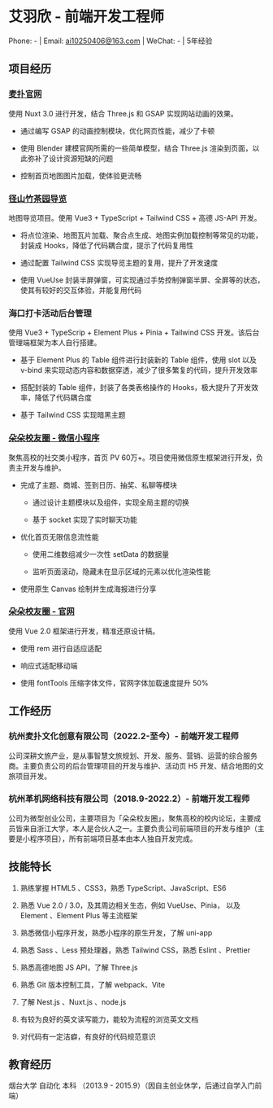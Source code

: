 # 艾羽欣 - 前端开发工程师

Phone: - | Email: ai10250406@163.com | WeChat: - | 5年经验

## 项目经历

### [麦扑官网](https://mpgw.worldmaipu.com)

使用 Nuxt 3.0 进行开发，结合 Three.js 和 GSAP 实现网站动画的效果。

* 通过编写 GSAP 的动画控制模块，优化网页性能，减少了卡顿
   
* 使用 Blender 建模官网所需的一些简单模型，结合 Three.js 渲染到页面，以此弥补了设计资源短缺的问题

* 控制首页地图图片加载，使体验更流畅

### [径山竹茶园导览](https://jszcy.worldmaipu.com/web/index.html#/)
地图导览项目。使用 Vue3 + TypeScript + Tailwind CSS + 高德 JS-API 开发。

* 将点位渲染、地图瓦片加载、聚合点生成、地图实例加载控制等常见的功能，封装成 Hooks，降低了代码耦合度，提示了代码复用性

* 通过配置 Tailwind CSS 实现导览主题的复用，提升了开发速度

* 使用 VueUse 封装半屏弹窗，可实现通过手势控制弹窗半屏、全屏等的状态，使其有较好的交互体验，并能复用代码
  
### 海口打卡活动后台管理
使用 Vue3 + TypeScrip + Element Plus + Pinia + Tailwind CSS 开发。该后台管理端框架为本人自行搭建。

* 基于 Element Plus 的 Table 组件进行封装新的 Table 组件，使用 slot 以及 v-bind 来实现动态内容和数据穿透，减少了很多繁复的代码，提升开发效率

* 搭配封装的 Table 组件，封装了各类表格操作的 Hooks，极大提升了开发效率，降低了代码耦合度

* 基于 Tailwind CSS 实现暗黑主题


### [朵朵校友圈 - 微信小程序](<https://www.duoduo.link/img/qr-code.644a5f10.jpg>)

聚焦高校的社交类小程序，首页 PV 60万+。项目使用微信原生框架进行开发，负责主开发与维护。

* 完成了主题、商城、签到日历、抽奖、私聊等模块

  * 通过设计主题模块以及组件，实现全局主题的切换

  * 基于 socket 实现了实时聊天功能

* 优化首页无限信息流性能
  
  * 使用二维数组减少一次性 setData 的数据量
  
  * 监听页面滚动，隐藏未在显示区域的元素以优化渲染性能

* 使用原生 Canvas 绘制并生成海报进行分享

### [朵朵校友圈 - 官网](https://www.duoduo.link)

使用 Vue 2.0 框架进行开发，精准还原设计稿。

* 使用 rem 进行自适应适配

* 响应式适配移动端

* 使用 fontTools 压缩字体文件，官网字体加载速度提升 50%

## 工作经历

### 杭州麦扑文化创意有限公司（2022.2-至今）- 前端开发工程师

公司深耕文旅产业，是从事智慧文旅规划、开发、服务、营销、运营的综合服务商。主要负责公司的后台管理项目的开发与维护、活动页 H5 开发、结合地图的文旅项目开发。

### 杭州革机网络科技有限公司（2018.9-2022.2）- 前端开发工程师

公司为微型创业公司，主要项目为「朵朵校友圈」，聚焦高校的校内论坛，主要成员皆来自浙江大学，本人是合伙人之一。主要负责公司前端项目的开发与维护（主要是小程序项目），所有前端项目基本由本人独自开发完成。

## 技能特长

1. 熟练掌握 HTML5 、CSS3，熟悉 TypeScript、JavaScript、ES6

2. 熟悉 Vue 2.0 / 3.0，及其周边相关生态，例如 VueUse、Pinia， 以及 Element 、Element Plus 等主流框架

3. 熟悉微信小程序开发，熟悉小程序的原生开发，了解 uni-app 

4. 熟悉 Sass 、Less 预处理器，熟悉 Tailwind CSS，熟悉 Eslint 、Prettier

5. 熟悉高德地图 JS API，了解 Three.js

6. 熟悉 Git 版本控制工具，了解 webpack、Vite

7. 了解  Nest.js 、Nuxt.js 、node.js

8. 有较为良好的英文读写能力，能较为流程的浏览英文文档

9. 对代码有一定洁癖，有良好的代码规范意识

## 教育经历

烟台大学 自动化 本科 （2013.9 - 2015.9）（因自主创业休学，后通过自学入门前端）
